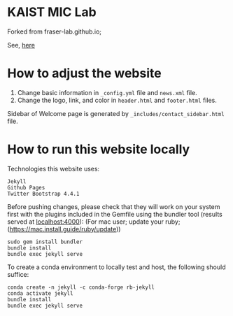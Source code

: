 # KAIST MIC Lab

Forked from fraser-lab.github.io;

See, [here](https://fraserlab.com/2020/05/03/Clone-this-website/)

# How to adjust the website

1. Change basic information in `_config.yml` file and `news.xml` file.
2. Change the logo, link, and color in `header.html` and `footer.html` files.

Sidebar of Welcome page is generated by `_includes/contact_sidebar.html` file.

# How to run this website locally

Technologies this website uses:  

    Jekyll  
    Github Pages  
    Twitter Bootstrap 4.4.1

Before pushing changes, please check that they will work on your system first with the plugins included in the Gemfile using the bundler tool (results served at [localhost:4000](localhost:4000)):
(For mac user; update your ruby; (https://mac.install.guide/ruby/update))

    sudo gem install bundler
    bundle install
    bundle exec jekyll serve
    
To create a conda environment to locally test and host, the following should suffice:

    conda create -n jekyll -c conda-forge rb-jekyll
    conda activate jekyll
    bundle install
    bundle exec jekyll serve
